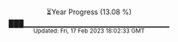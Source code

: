 <p align="center">
⏳Year Progress (13.08 %) <br>
███▁▁▁▁▁▁▁▁▁▁▁▁▁▁▁▁▁▁▁▁▁▁▁▁▁▁▁ <br>
<sub>Updated: Fri, 17 Feb 2023 18:02:33 GMT</sub>
</p>

